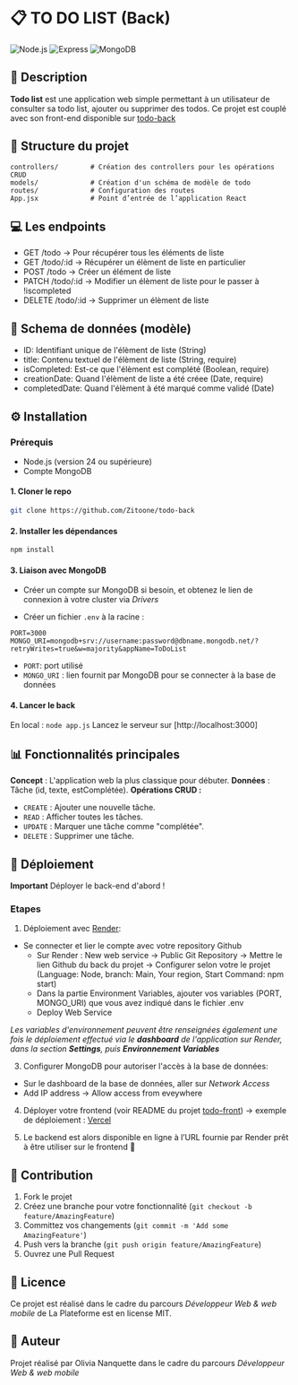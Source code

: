 # 📋 TO DO LIST (Back)

![Node.js](https://img.shields.io/badge/Node.js-purple) ![Express](https://img.shields.io/badge/Express-lightblue
) ![MongoDB](https://img.shields.io/badge/MongoDB-green)

## 📝 Description

**Todo list** est une application web simple permettant à un utilisateur de consulter sa todo list, ajouter ou supprimer des todos.
Ce projet est couplé avec son front-end disponible sur [todo-back](https://github.com/Zitoone/todo-front)


## 📂 Structure du projet

```
controllers/        # Création des controllers pour les opérations CRUD
models/             # Création d'un schéma de modèle de todo
routes/             # Configuration des routes
App.jsx             # Point d’entrée de l’application React
```

## 💻 Les endpoints

* GET         /todo → Pour récupérer tous les éléments de liste
* GET         /todo/:id → Récupérer un élèment de liste en particulier
* POST        /todo → Créer un élément de liste
* PATCH       /todo/:id → Modifier un élèment de liste pour le passer à !iscompleted
* DELETE      /todo/:id → Supprimer un élèment de liste

## 🔖 Schema de données (modèle)
- ID: Identifiant unique de l'élèment de liste (String)
- title: Contenu textuel de l'élèment de liste (String, require)
- isCompleted: Est-ce que l'élèment est complété (Boolean, require)
- creationDate: Quand l'élèment de liste a été créee (Date, require)
- completedDate: Quand l'élèment à été marqué comme validé (Date)

## ⚙️ Installation

### Prérequis

- Node.js (version 24 ou supérieure)
- Compte MongoDB

#### 1. Cloner le repo

```bash
git clone https://github.com/Zitoone/todo-back
```

#### 2. Installer les dépendances

```bash
npm install
```

#### 3. Liaison avec MongoDB

- Créer un compte sur MongoDB si besoin, et obtenez le lien de connexion à votre cluster via _Drivers_

- Créer un fichier `.env` à la racine :

```env
PORT=3000
MONGO_URI=mongodb+srv://username:password@dbname.mongodb.net/?retryWrites=true&w=majority&appName=ToDoList
```
* `PORT`: port utilisé
* `MONGO_URI` : lien fournit par MongoDB pour se connecter à la base de données

#### 4. Lancer le back

En local : `node app.js`
Lancez le serveur sur [http://localhost:3000]


## 📊 Fonctionnalités principales

**Concept** : L'application web la plus classique pour débuter.
**Données** : Tâche (id, texte, estComplétée).
**Opérations CRUD :**
* `CREATE` : Ajouter une nouvelle tâche.
* `READ` : Afficher toutes les tâches.
* `UPDATE` : Marquer une tâche comme "complétée".
* `DELETE` : Supprimer une tâche.

## 🚀 Déploiement

**Important** Déployer le back-end d'abord !

### Etapes

1. Déploiement avec [Render](https://render.com):
- Se connecter et lier le compte avec votre repository Github
    * Sur Render : New web service → Public Git Repository → Mettre le lien Github du back du projet → Configurer selon votre le projet (Language: Node, branch: Main, Your region, Start Command: npm start)
    * Dans la partie Environment Variables, ajouter vos variables (PORT, MONGO_URI) que vous avez indiqué dans le fichier .env
    * Deploy Web Service

_Les variables d'environnement peuvent être renseignées également une fois le déploiement effectué via le **dashboard** de l'application sur Render, dans la section **Settings**, puis **Environnement Variables**_

3. Configurer MongoDB pour autoriser l'accès à la base de données:
* Sur le dashboard de la base de données, aller sur _Network Access_
* Add IP address → Allow access from eveywhere

4. Déployer votre frontend (voir README du projet [todo-front](https://github.com/Zitoone/todo-front)) 
→ exemple de déploiement : [Vercel](https://vercel.com)

5. Le backend est alors disponible en ligne à l’URL fournie par Render prêt à être utiliser sur le frontend 🚀


## 🤝 Contribution

1. Fork le projet
2. Créez une branche pour votre fonctionnalité (`git checkout -b feature/AmazingFeature`)
3. Committez vos changements (`git commit -m 'Add some AmazingFeature'`)
4. Push vers la branche (`git push origin feature/AmazingFeature`)
5. Ouvrez une Pull Request

## 📝 Licence

Ce projet est réalisé dans le cadre du parcours _Développeur Web & web mobile_ de La Plateforme est en license MIT.

## 🦄 Auteur

Projet réalisé par Olivia Nanquette dans le cadre du parcours _Développeur Web & web mobile_
